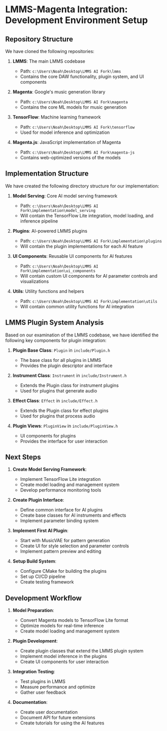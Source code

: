 # LMMS-Magenta Integration: Development Environment Setup

## Repository Structure

We have cloned the following repositories:

1. **LMMS**: The main LMMS codebase
   - Path: `c:\Users\Noah\Desktop\LMMS AI Fork\lmms`
   - Contains the core DAW functionality, plugin system, and UI components

2. **Magenta**: Google's music generation library
   - Path: `c:\Users\Noah\Desktop\LMMS AI Fork\magenta`
   - Contains the core ML models for music generation

3. **TensorFlow**: Machine learning framework
   - Path: `c:\Users\Noah\Desktop\LMMS AI Fork\tensorflow`
   - Used for model inference and optimization

4. **Magenta.js**: JavaScript implementation of Magenta
   - Path: `c:\Users\Noah\Desktop\LMMS AI Fork\magenta-js`
   - Contains web-optimized versions of the models

## Implementation Structure

We have created the following directory structure for our implementation:

1. **Model Serving**: Core AI model serving framework
   - Path: `c:\Users\Noah\Desktop\LMMS AI Fork\implementation\model_serving`
   - Will contain the TensorFlow Lite integration, model loading, and inference pipeline

2. **Plugins**: AI-powered LMMS plugins
   - Path: `c:\Users\Noah\Desktop\LMMS AI Fork\implementation\plugins`
   - Will contain the plugin implementations for each AI feature

3. **UI Components**: Reusable UI components for AI features
   - Path: `c:\Users\Noah\Desktop\LMMS AI Fork\implementation\ui_components`
   - Will contain custom UI components for AI parameter controls and visualizations

4. **Utils**: Utility functions and helpers
   - Path: `c:\Users\Noah\Desktop\LMMS AI Fork\implementation\utils`
   - Will contain common utility functions for AI integration

## LMMS Plugin System Analysis

Based on our examination of the LMMS codebase, we have identified the following key components for plugin integration:

1. **Plugin Base Class**: `Plugin` in `include/Plugin.h`
   - The base class for all plugins in LMMS
   - Provides the plugin descriptor and interface

2. **Instrument Class**: `Instrument` in `include/Instrument.h`
   - Extends the Plugin class for instrument plugins
   - Used for plugins that generate audio

3. **Effect Class**: `Effect` in `include/Effect.h`
   - Extends the Plugin class for effect plugins
   - Used for plugins that process audio

4. **Plugin Views**: `PluginView` in `include/PluginView.h`
   - UI components for plugins
   - Provides the interface for user interaction

## Next Steps

1. **Create Model Serving Framework**:
   - Implement TensorFlow Lite integration
   - Create model loading and management system
   - Develop performance monitoring tools

2. **Create Plugin Interface**:
   - Define common interface for AI plugins
   - Create base classes for AI instruments and effects
   - Implement parameter binding system

3. **Implement First AI Plugin**:
   - Start with MusicVAE for pattern generation
   - Create UI for style selection and parameter controls
   - Implement pattern preview and editing

4. **Setup Build System**:
   - Configure CMake for building the plugins
   - Set up CI/CD pipeline
   - Create testing framework

## Development Workflow

1. **Model Preparation**:
   - Convert Magenta models to TensorFlow Lite format
   - Optimize models for real-time inference
   - Create model loading and management system

2. **Plugin Development**:
   - Create plugin classes that extend the LMMS plugin system
   - Implement model inference in the plugins
   - Create UI components for user interaction

3. **Integration Testing**:
   - Test plugins in LMMS
   - Measure performance and optimize
   - Gather user feedback

4. **Documentation**:
   - Create user documentation
   - Document API for future extensions
   - Create tutorials for using the AI features
